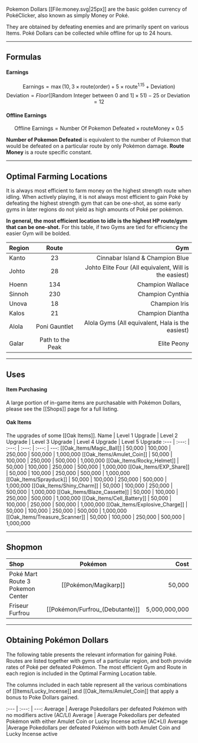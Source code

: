 Pokemon Dollars [[File:money.svg|25px]] are the basic golden currency of PokéClicker, also known as simply Money or Poké. 

They are obtained by defeating enemies and are primarily spent on various Items. Poké Dollars can be collected while offline for up to 24 hours.

---

## Formulas
#### Earnings
$$ \text{Earnings} = \max(10,3 \times \text{route}(\text{order}) + 5 \times \text{route}^{1.15} + \text{Deviation}) $$
$$ \text{Deviation} = Floor([\text{Random Integer between 0 and 1}] \times 51) - 25 \text{ or } \text{Deviation} = 12 $$ 
#### Offline Earnings
$$ \text{Offline Earnings} = \text{Number Of Pokemon Defeated} \times \text{routeMoney} \times 0.5 $$

**Number of Pokemon Defeated** is equivalent to the number of Pokemon that would be defeated on a particular route by only Pokémon damage.
**Route Money** is a route specific constant.

---

## Optimal Farming Locations

It is always most efficient to farm money on the highest strength route when idling. When actively playing, it is not always most efficient to gain Poké by defeating the highest strength gym that can be one-shot, as some early gyms in later regions do not yield as high amounts of Poké per pokémon.

**In general, the most efficient location to idle is the highest HP route/gym that can be one-shot.** For this table, if two Gyms are tied for efficiency the easier Gym will be bolded.

Region | Route | Gym
:--- | :---: | ---:
Kanto | 23 | Cinnabar Island & Champion Blue
Johto | 28 | Johto Elite Four (All equivalent, Will is the easiest)
Hoenn | 134 | Champion Wallace
Sinnoh | 230 | Champion Cynthia
Unova | 18 | Champion Iris
Kalos | 21 | Champion Diantha
Alola | Poni Gauntlet | Alola Gyms (All equivalent, Hala is the easiest)
Galar | Path to the Peak | Elite Peony

---

## Uses
#### Item Purchasing
A large portion of in-game items are purchasable with Pokémon Dollars, please see the [[Shops]] page for a full listing. 

#### Oak Items
The upgrades of some [[Oak Items]].
Name | Level 1 Upgrade | Level 2 Upgrade | Level 3 Upgrade | Level 4 Upgrade | Level 5 Upgrade
:--- | :---: | :---: | :---: | :---: | ---:
[[Oak_Items/Magic_Ball]] | 50,000 | 100,000 | 250,000 | 500,000 | 1,000,000
[[Oak_Items/Amulet_Coin]] | 50,000 | 100,000 | 250,000 | 500,000 | 1,000,000
[[Oak_Items/Rocky_Helmet]] | 50,000 | 100,000 | 250,000 | 500,000 | 1,000,000
[[Oak_Items/EXP_Share]] | 50,000 | 100,000 | 250,000 | 500,000 | 1,000,000
[[Oak_Items/Sprayduck]] | 50,000 | 100,000 | 250,000 | 500,000 | 1,000,000
[[Oak_Items/Shiny_Charm]] | 50,000 | 100,000 | 250,000 | 500,000 | 1,000,000
[[Oak_Items/Blaze_Cassette]] | 50,000 | 100,000 | 250,000 | 500,000 | 1,000,000
[[Oak_Items/Cell_Battery]] | 50,000 | 100,000 | 250,000 | 500,000 | 1,000,000
[[Oak_Items/Explosive_Charge]] | 50,000 | 100,000 | 250,000 | 500,000 | 1,000,000
[[Oak_Items/Treasure_Scanner]] | 50,000 | 100,000 | 250,000 | 500,000 | 1,000,000

---

## Shopmon
Shop | Pokémon | Cost
:--- | :---: | ---:
Poké Mart Route 3 Pokemon Center | [[Pokémon/Magikarp]] | 50,000
Friseur Furfrou | [[Pokémon/Furfrou_(Debutante)]] | 5,000,000,000

---

## Obtaining Pokémon Dollars
The following table presents the relevant information for gaining Poké. Routes are listed together with gyms of a particular region, and both provide rates of Poké per defeated Pokémon. The most efficient Gym and Route in each region is included in the Optimal Farming Location table.

The columns included in each table represent all the various combinations of [[Items/Lucky_Incense]] and [[Oak_Items/Amulet_Coin]] that apply a bonus to Poke Dollars gained.

:--- | :---: | ---:
Average | Average Pokedollars per defeated Pokémon with no modifiers active
(AC/LI) Average | Average Pokedollars per defeated Pokémon with either Amulet Coin or Lucky Incense active
(AC*LI) Average |Average Pokedollars per defeated Pokémon with both Amulet Coin and Lucky Incense active
